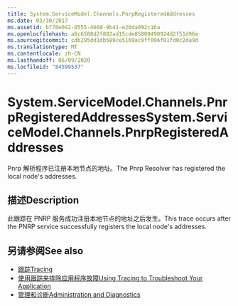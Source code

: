```yaml
---
title: System.ServiceModel.Channels.PnrpRegisteredAddresses
ms.date: 03/30/2017
ms.assetid: b770e042-0555-4668-9b41-e20da092c16a
ms.openlocfilehash: a6c6588d2f882ad15cde85800490924d2f51d96e
ms.sourcegitcommit: cdb295dd1db589ce5169ac9ff096f01fd0c2da9d
ms.translationtype: MT
ms.contentlocale: zh-CN
ms.lasthandoff: 06/09/2020
ms.locfileid: "84599537"
---
```

# <a name="systemservicemodelchannelspnrpregisteredaddresses"></a><span data-ttu-id="050c3-102">System.ServiceModel.Channels.PnrpRegisteredAddresses</span><span class="sxs-lookup"><span data-stu-id="050c3-102">System.ServiceModel.Channels.PnrpRegisteredAddresses</span></span>
<span data-ttu-id="050c3-103">Pnrp 解析程序已注册本地节点的地址。</span><span class="sxs-lookup"><span data-stu-id="050c3-103">The Pnrp Resolver has registered the local node's addresses.</span></span>  
  
## <a name="description"></a><span data-ttu-id="050c3-104">描述</span><span class="sxs-lookup"><span data-stu-id="050c3-104">Description</span></span>  
 <span data-ttu-id="050c3-105">此跟踪在 PNRP 服务成功注册本地节点的地址之后发生。</span><span class="sxs-lookup"><span data-stu-id="050c3-105">This trace occurs after the PNRP service successfully registers the local node's addresses.</span></span>  
  
## <a name="see-also"></a><span data-ttu-id="050c3-106">另请参阅</span><span class="sxs-lookup"><span data-stu-id="050c3-106">See also</span></span>

- [<span data-ttu-id="050c3-107">跟踪</span><span class="sxs-lookup"><span data-stu-id="050c3-107">Tracing</span></span>](index.md)
- [<span data-ttu-id="050c3-108">使用跟踪来排除应用程序故障</span><span class="sxs-lookup"><span data-stu-id="050c3-108">Using Tracing to Troubleshoot Your Application</span></span>](using-tracing-to-troubleshoot-your-application.md)
- [<span data-ttu-id="050c3-109">管理和诊断</span><span class="sxs-lookup"><span data-stu-id="050c3-109">Administration and Diagnostics</span></span>](../index.md)
